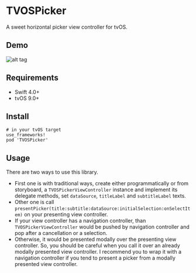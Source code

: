TVOSPicker
===

A sweet horizontal picker view controller for tvOS.

Demo
----

![alt tag](https://github.com/cemolcay/TVOSPicker/blob/master/demo.gif?raw=true)

Requirements
----

- Swift 4.0+
- tvOS 9.0+

Install
----

```
# in your tvOS target
use_frameworks!
pod 'TVOSPicker'
```

Usage
----

There are two ways to use this library.  
- First one is with traditional ways, create either programmatically or from storyboard, a `TVOSPickerViewController` instance and implement its delegate methods, set `dataSource`, `titleLabel` and `subtitleLabel` texts.
- Other one is call `presentPicker(title:subtitle:dataSource:initialSelection:onSelectItem)` on your presenting view controller.
- If your view controller has a navigation controller, than `TVOSPickerViewController` would be pushed by navigation controller and pop after a cancellation or a selection.
- Otherwise, it would be presented modally over the presenting view controller. So, you should be careful when you call it over an already modally presented view controller. I recommend you to wrap it with a navigation controller if you tend to present a picker from a modally presented view controller.
